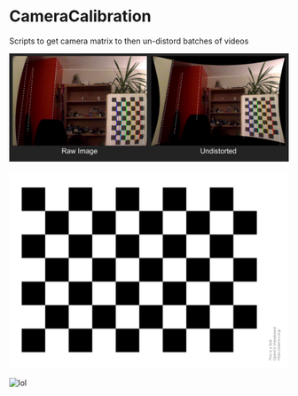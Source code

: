 # CameraCalibration
Scripts to get camera matrix to then un-distord batches of videos 


![picture](Example.png)



![](pattern.png)

<img src="pattern.pnt" alt="lol"
	title="A cute lol" width="150" height="100" />
